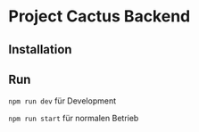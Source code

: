 # Project Cactus Backend

## Installation

## Run

`npm run dev` für Development

`npm run start` für normalen Betrieb
